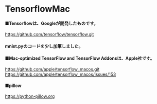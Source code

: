 # TensorflowMac

#### ■Tensorflowは、Googleが開発したものです。
https://github.com/tensorflow/tensorflow.git

#### mnist.pyのコードを少し加筆しました。


#### ■Mac-optimized TensorFlow and TensorFlow Addonsは、Apple社です。

https://github.com/apple/tensorflow_macos.git
https://github.com/apple/tensorflow_macos/issues/153


#### ■pillow

https://python-pillow.org

